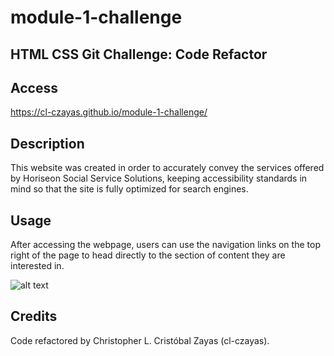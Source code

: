 # module-1-challenge

## HTML CSS Git Challenge: Code Refactor

## Access

https://cl-czayas.github.io/module-1-challenge/

## Description

This website was created in order to accurately convey the services offered by Horiseon Social Service Solutions, keeping accessibility standards in mind so that the site is fully optimized for search engines.

## Usage

After accessing the webpage, users can use the navigation links on the top right of the page to head directly to the section of content they are interested in.

![alt text](assets/images/Horiseon.png)

## Credits

Code refactored by Christopher L. Cristóbal Zayas (cl-czayas).